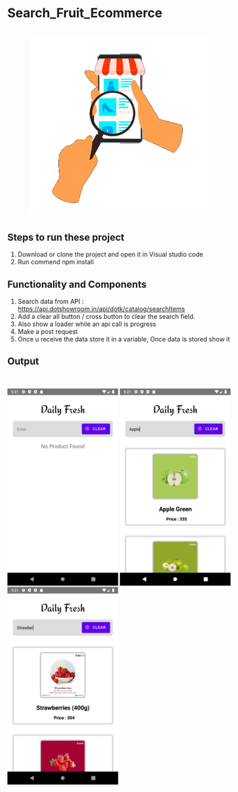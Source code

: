 # Search_Fruit_Ecommerce

<h1 align="center"> <center><img src="https://github.com/manavshah123/Search_Fruit_Ecommerce/blob/master/OP/animation_500_kzy2siu2.gif"  width="400"></h1>

## Steps to run these project
1. Download or clone the project and open it in Visual studio code
2. Run commend npm install
  
## Functionality and Components
  1. Search data from API : https://api.dotshowroom.in/api/dotk/catalog/searchItems
  2. Add a clear all button / cross button to clear the search field.
  3. Also show a loader while an api call is progress
  4. Make a post request
  5. Once u receive the data store it in a variable, Once data is stored show it
  
## Output
<br>
<p float="left">
  <img src="https://github.com/manavshah123/Search_Fruit_Ecommerce/blob/master/OP/one.png" width = 250/>
  <img src="https://github.com/manavshah123/Search_Fruit_Ecommerce/blob/master/OP/two.png" width = 250/>
  <img src="https://github.com/manavshah123/Search_Fruit_Ecommerce/blob/master/OP/three.png" width = 250/>
</p>
